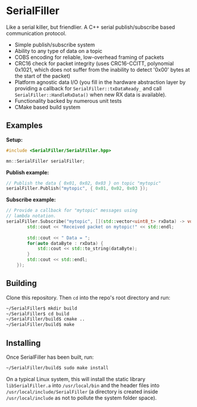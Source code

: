 SerialFiller
============

Like a serial killer, but friendlier. A C++ serial publish/subscribe based communication protocol.

- Simple publish/subscribe system
- Ability to any type of data on a topic
- COBS encoding for reliable, low-overhead framing of packets
- CRC16 check for packet integrity (uses CRC16-CCITT, polynomial 0x1021, which does not suffer from the inability to detect '0x00' bytes at the start of the packet)
- Platform agnostic data I/O (you fill in the hardware abstraction layer by providing a callback for `SerialFiller::txDataReady_` and call `SerialFiller::HandleRxData()` when new RX data is available).
- Functionality backed by numerous unit tests
- CMake based build system

Examples
--------

**Setup:**

````c++
#include <SerialFiller/SerialFiller.hpp>

mn::SerialFiller serialFiller;
````

**Publish example:**

````c++
// Publish the data { 0x01, 0x02, 0x03 } on topic "mytopic" 
serialFiller.Publish("mytopic", { 0x01, 0x02, 0x03 });
````

**Subscribe example:**

````c++
// Provide a callback for "mytopic" messages using
// lambda notation.
serialFiller.Subscribe("mytopic", [](std::vector<uint8_t> rxData) -> void {
        std::cout << "Received packet on mytopic!" << std::endl;
        
        std::cout << " Data = ";
        for(auto dataByte : rxData) {
            std::cout << std::to_string(dataByte);
        }
        std::cout << std::endl;
    });
````

Building
--------

Clone this repository. Then `cd` into the repo's root directory and run:

````bash
~/SerialFiller$ mkdir build
~/SerialFiller$ cd build
~/SerialFiller/build$ cmake ..
~/SerialFiller/build$ make
````

Installing
----------

Once SerialFiller has been built, run:

````bash
~/SerialFiller/build$ sudo make install
````

On a typical Linux system, this will install the static library `libSerialFiller.a` into `/usr/local/bin` and the header files into `/usr/local/include/SerialFiller` (a directory is created inside `/usr/local/include` as not to pollute the system folder space).